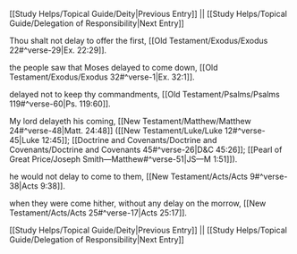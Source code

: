 [[Study Helps/Topical Guide/Deity|Previous Entry]]  ||  [[Study Helps/Topical Guide/Delegation of Responsibility|Next Entry]]

 Thou shalt not delay to offer the first, [[Old Testament/Exodus/Exodus 22#^verse-29|Ex. 22:29]].

 the people saw that Moses delayed to come down, [[Old Testament/Exodus/Exodus 32#^verse-1|Ex. 32:1]].

 delayed not to keep thy commandments, [[Old Testament/Psalms/Psalms 119#^verse-60|Ps. 119:60]].

 My lord delayeth his coming, [[New Testament/Matthew/Matthew 24#^verse-48|Matt. 24:48]] ([[New Testament/Luke/Luke 12#^verse-45|Luke 12:45]]; [[Doctrine and Covenants/Doctrine and Covenants/Doctrine and Covenants 45#^verse-26|D&C 45:26]]; [[Pearl of Great Price/Joseph Smith—Matthew#^verse-51|JS—M 1:51]]).

 he would not delay to come to them, [[New Testament/Acts/Acts 9#^verse-38|Acts 9:38]].

 when they were come hither, without any delay on the morrow, [[New Testament/Acts/Acts 25#^verse-17|Acts 25:17]].

[[Study Helps/Topical Guide/Deity|Previous Entry]]  ||  [[Study Helps/Topical Guide/Delegation of Responsibility|Next Entry]]